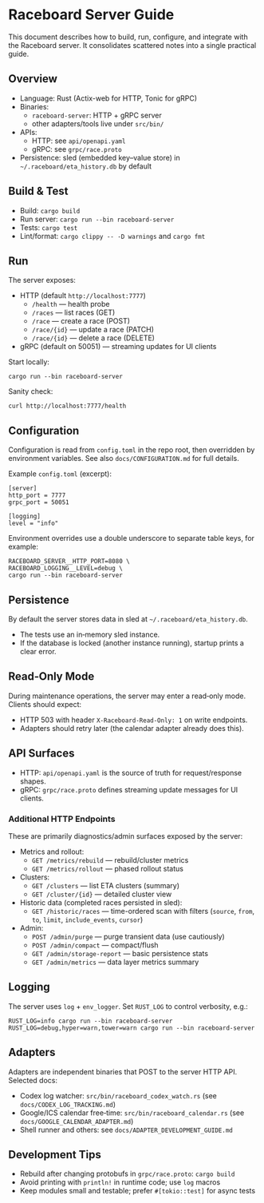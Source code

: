 # Raceboard Server Guide

This document describes how to build, run, configure, and integrate with the Raceboard server. It consolidates scattered notes into a single practical guide.

## Overview
- Language: Rust (Actix-web for HTTP, Tonic for gRPC)
- Binaries:
  - `raceboard-server`: HTTP + gRPC server
  - other adapters/tools live under `src/bin/`
- APIs:
  - HTTP: see `api/openapi.yaml`
  - gRPC: see `grpc/race.proto`
- Persistence: sled (embedded key–value store) in `~/.raceboard/eta_history.db` by default

## Build & Test
- Build: `cargo build`
- Run server: `cargo run --bin raceboard-server`
- Tests: `cargo test`
- Lint/format: `cargo clippy -- -D warnings` and `cargo fmt`

## Run
The server exposes:
- HTTP (default `http://localhost:7777`)
  - `/health` — health probe
  - `/races` — list races (GET)
  - `/race` — create a race (POST)
  - `/race/{id}` — update a race (PATCH)
  - `/race/{id}` — delete a race (DELETE)
- gRPC (default on 50051) — streaming updates for UI clients

Start locally:
```
cargo run --bin raceboard-server
```
Sanity check:
```
curl http://localhost:7777/health
```

## Configuration
Configuration is read from `config.toml` in the repo root, then overridden by environment variables. See also `docs/CONFIGURATION.md` for full details.

Example `config.toml` (excerpt):
```
[server]
http_port = 7777
grpc_port = 50051

[logging]
level = "info"
```

Environment overrides use a double underscore to separate table keys, for example:
```
RACEBOARD_SERVER__HTTP_PORT=8080 \
RACEBOARD_LOGGING__LEVEL=debug \
cargo run --bin raceboard-server
```

## Persistence
By default the server stores data in sled at `~/.raceboard/eta_history.db`.
- The tests use an in‑memory sled instance.
- If the database is locked (another instance running), startup prints a clear error.

## Read‑Only Mode
During maintenance operations, the server may enter a read‑only mode. Clients should expect:
- HTTP 503 with header `X-Raceboard-Read-Only: 1` on write endpoints.
- Adapters should retry later (the calendar adapter already does this).

## API Surfaces
- HTTP: `api/openapi.yaml` is the source of truth for request/response shapes.
- gRPC: `grpc/race.proto` defines streaming update messages for UI clients.

### Additional HTTP Endpoints
These are primarily diagnostics/admin surfaces exposed by the server:
- Metrics and rollout:
  - `GET /metrics/rebuild` — rebuild/cluster metrics
  - `GET /metrics/rollout` — phased rollout status
- Clusters:
  - `GET /clusters` — list ETA clusters (summary)
  - `GET /cluster/{id}` — detailed cluster view
- Historic data (completed races persisted in sled):
  - `GET /historic/races` — time-ordered scan with filters (`source`, `from`, `to`, `limit`, `include_events`, `cursor`)
- Admin:
  - `POST /admin/purge` — purge transient data (use cautiously)
  - `POST /admin/compact` — compact/flush
  - `GET /admin/storage-report` — basic persistence stats
  - `GET /admin/metrics` — data layer metrics summary

## Logging
The server uses `log` + `env_logger`. Set `RUST_LOG` to control verbosity, e.g.:
```
RUST_LOG=info cargo run --bin raceboard-server
RUST_LOG=debug,hyper=warn,tower=warn cargo run --bin raceboard-server
```

## Adapters
Adapters are independent binaries that POST to the server HTTP API. Selected docs:
- Codex log watcher: `src/bin/raceboard_codex_watch.rs` (see `docs/CODEX_LOG_TRACKING.md`)
- Google/ICS calendar free‑time: `src/bin/raceboard_calendar.rs` (see `docs/GOOGLE_CALENDAR_ADAPTER.md`)
- Shell runner and others: see `docs/ADAPTER_DEVELOPMENT_GUIDE.md`

## Development Tips
- Rebuild after changing protobufs in `grpc/race.proto`: `cargo build`
- Avoid printing with `println!` in runtime code; use `log` macros
- Keep modules small and testable; prefer `#[tokio::test]` for async tests
